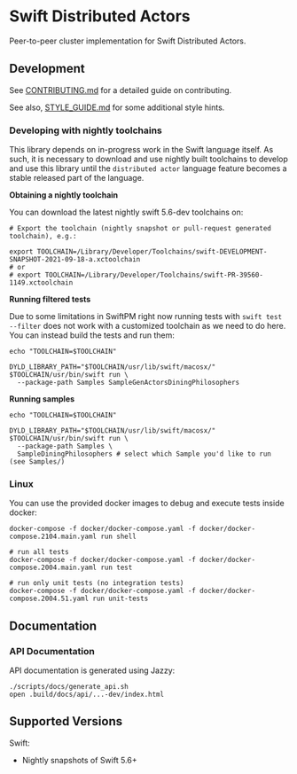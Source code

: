 
# Swift Distributed Actors

Peer-to-peer cluster implementation for Swift Distributed Actors.

## Development

See [CONTRIBUTING.md](CONTRIBUTING.md) for a detailed guide on contributing.

See also, [STYLE_GUIDE.md](STYLE_GUIDE.md) for some additional style hints.

### Developing with nightly toolchains

This library depends on in-progress work in the Swift language itself.
As such, it is necessary to download and use nightly built toolchains to develop and use this library until the `distributed actor` language feature becomes a stable released part of the language.

**Obtaining a nightly toolchain**

You can download the latest nightly swift 5.6-dev toolchains on: 

```
# Export the toolchain (nightly snapshot or pull-request generated toolchain), e.g.:

export TOOLCHAIN=/Library/Developer/Toolchains/swift-DEVELOPMENT-SNAPSHOT-2021-09-18-a.xctoolchain
# or
# export TOOLCHAIN=/Library/Developer/Toolchains/swift-PR-39560-1149.xctoolchain
```

**Running filtered tests**

Due to some limitations in SwiftPM right now running tests with `swift test --filter` does not work with a customized toolchain as we need to do here.
You can instead build the tests and run them:

```
echo "TOOLCHAIN=$TOOLCHAIN"
 
DYLD_LIBRARY_PATH="$TOOLCHAIN/usr/lib/swift/macosx/" $TOOLCHAIN/usr/bin/swift run \
  --package-path Samples SampleGenActorsDiningPhilosophers
 ```

**Running samples**

```
echo "TOOLCHAIN=$TOOLCHAIN"

DYLD_LIBRARY_PATH="$TOOLCHAIN/usr/lib/swift/macosx/" $TOOLCHAIN/usr/bin/swift run \
  --package-path Samples \
  SampleDiningPhilosophers # select which Sample you'd like to run (see Samples/)
```

### Linux

You can use the provided docker images to debug and execute tests inside docker:

```
docker-compose -f docker/docker-compose.yaml -f docker/docker-compose.2104.main.yaml run shell
```

```
# run all tests
docker-compose -f docker/docker-compose.yaml -f docker/docker-compose.2004.main.yaml run test

# run only unit tests (no integration tests)
docker-compose -f docker/docker-compose.yaml -f docker/docker-compose.2004.51.yaml run unit-tests
```

## Documentation

### API Documentation

API documentation is generated using Jazzy:

```
./scripts/docs/generate_api.sh
open .build/docs/api/...-dev/index.html
```

## Supported Versions

Swift: 

- Nightly snapshots of Swift 5.6+
